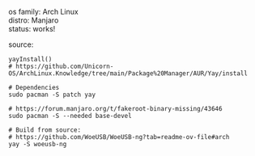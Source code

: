 os family: Arch Linux  
distro: Manjaro  
status: works!

source:
```
yayInstall()
# https://github.com/Unicorn-OS/ArchLinux.Knowledge/tree/main/Package%20Manager/AUR/Yay/install

# Dependencies
sudo pacman -S patch yay

# https://forum.manjaro.org/t/fakeroot-binary-missing/43646
sudo pacman -S --needed base-devel

# Build from source:
# https://github.com/WoeUSB/WoeUSB-ng?tab=readme-ov-file#arch
yay -S woeusb-ng
```
